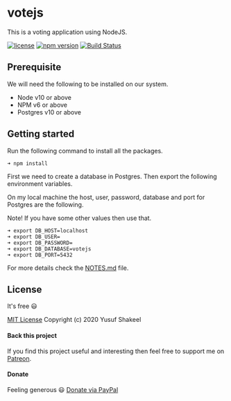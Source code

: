 # votejs
This is a voting application using NodeJS.

[![license](https://img.shields.io/badge/license-MIT-blue.svg)](https://github.com/yusufshakeel/votejs)
[![npm version](https://img.shields.io/badge/npm-0.1.0-blue.svg)](https://www.npmjs.com/package/votejs)
[![Build Status](https://travis-ci.com/yusufshakeel/votejs.svg?branch=master)](https://travis-ci.com/yusufshakeel/votejs)

## Prerequisite

We will need the following to be installed on our system.

- Node v10 or above
- NPM v6 or above
- Postgres v10 or above

## Getting started

Run the following command to install all the packages.

```
➜ npm install
```

First we need to create a database in Postgres. Then export the following environment variables.

On my local machine the host, user, password, database and port for Postgres are the following.

Note! If you have some other values then use that.
 
```
➜ export DB_HOST=localhost
➜ export DB_USER=
➜ export DB_PASSWORD=
➜ export DB_DATABASE=votejs
➜ export DB_PORT=5432
```

For more details check the [NOTES.md](./NOTES.md) file.


## License
It's free :smiley:

[MIT License](https://github.com/yusufshakeel/votejs/blob/master/LICENSE) Copyright (c) 2020 Yusuf Shakeel

#### Back this project

If you find this project useful and interesting then feel free to support me on [Patreon](https://www.patreon.com/yusufshakeel).

#### Donate
Feeling generous :smiley: [Donate via PayPal](https://www.paypal.me/yusufshakeel)
